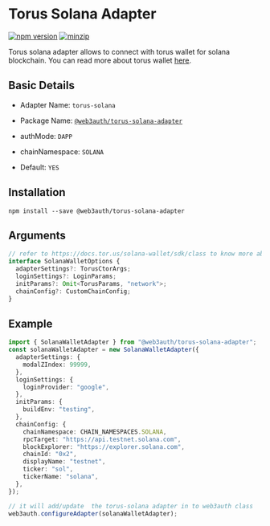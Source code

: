 # Torus Solana Adapter

[![npm version](https://img.shields.io/npm/v/@web3auth/torus-solana-adapter?label=%22%22)](https://www.npmjs.com/package/@web3auth/torus-solana-adapter/v/latest)
[![minzip](https://img.shields.io/bundlephobia/minzip/@web3auth/torus-solana-adapter?label=%22%22)](https://bundlephobia.com/result?p=@web3auth/torus-solana-adapter@latest)

Torus solana adapter allows to connect with torus wallet for solana blockchain. You can read more about torus wallet
[here](https://docs.tor.us/solana-wallet/get-started).

## Basic Details

- Adapter Name: `torus-solana`

- Package Name: [`@web3auth/torus-solana-adapter`](https://web3auth.io/docs/sdk/web/adapters/torus-solana)

- authMode: `DAPP`

- chainNamespace: `SOLANA`

- Default: `YES`

## Installation

```shell
npm install --save @web3auth/torus-solana-adapter
```

## Arguments

```ts
// refer to https://docs.tor.us/solana-wallet/sdk/class to know more about interface field types
interface SolanaWalletOptions {
  adapterSettings?: TorusCtorArgs;
  loginSettings?: LoginParams;
  initParams?: Omit<TorusParams, "network">;
  chainConfig?: CustomChainConfig;
}
```

## Example

```ts
import { SolanaWalletAdapter } from "@web3auth/torus-solana-adapter";
const solanaWalletAdapter = new SolanaWalletAdapter({
  adapterSettings: {
    modalZIndex: 99999,
  },
  loginSettings: {
    loginProvider: "google",
  },
  initParams: {
    buildEnv: "testing",
  },
  chainConfig: {
    chainNamespace: CHAIN_NAMESPACES.SOLANA,
    rpcTarget: "https://api.testnet.solana.com",
    blockExplorer: "https://explorer.solana.com",
    chainId: "0x2",
    displayName: "testnet",
    ticker: "sol",
    tickerName: "solana",
  },
});

// it will add/update  the torus-solana adapter in to web3auth class
web3auth.configureAdapter(solanaWalletAdapter);
```